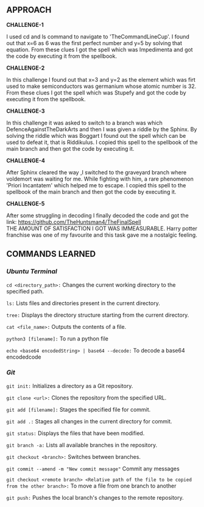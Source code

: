## APPROACH
**CHALLENGE-1**

I used cd and ls command to navigate to 'TheCommandLineCup'. I found out that x=6 as 6 was the first perfect number and y=5 by solving that equation. From these clues I got the spell which was Impedimenta and got the code by executing it from the spellbook.

**CHALLENGE-2**

In this challenge I found out that x=3 and y=2 as the element which was firt used to make semiconductors was germanium whose atomic number is 32. From these clues I got the spell which was Stupefy and got the code by executing it from the spellbook. 

**CHALLENGE-3**

In this challenge it was asked to switch to a branch was which DefenceAgainstTheDarkArts and then I was given a riddle by the Sphinx. By solving the riddle which was Boggart I found out the spell which can be used to defeat it, that is Riddikulus. I copied this spell to the spellbook of the main branch and then got the code by executing it.

**CHALLENGE-4**

After Sphinx cleared the way ,I switched to the graveyard branch where voldemort was waiting for me. While fighting with him, a rare phenomenon 'Priori Incantatem' which helped me to escape. I copied this spell to the spellbook of the main branch and then got the code by executing it.

**CHALLENGE-5**

After some struggling in decoding I finally decoded the code and got the link: https://github.com/TheHuntsman4/TheFinalSpell   
THE AMOUNT OF SATISFACTION I GOT WAS IMMEASURABLE. Harry potter franchise was one of my favourite and this task gave me a nostalgic feeling.

## COMMANDS LEARNED

### *Ubuntu Terminal*

``cd <directory_path>:`` Changes the current working directory to the specified path.

``ls:`` Lists files and directories present in the current directory.

``tree:`` Displays the directory structure starting from the current directory.

``cat <file_name>:`` Outputs the contents of a file.

``python3 [filename]:`` To run a python file

``echo <base64 encodedString> | base64 --decode:`` To decode a base64 encodedcode

### *Git*

``git init:`` Initializes a directory as a Git repository.

``git clone <url>:`` Clones the repository from the specified URL.

``git add [filename]:`` Stages the specified file for commit.

``git add .:`` Stages all changes in the current directory for commit.

``git status:`` Displays the files that have been modified.

``git branch -a:`` Lists all available branches in the repository.

``git checkout <branch>:`` Switches between branches.

``git commit --amend -m "New commit message"`` Commit any messages 

``git checkout <remote branch> <Relative path of the file to be copied from the other branch>:`` To move a file from one branch to another 

``git push:`` Pushes the local branch's changes to the remote repository.
